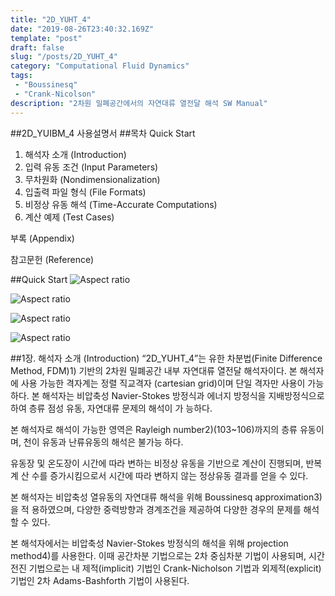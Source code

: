 ```yaml
---
title: "2D_YUHT_4"
date: "2019-08-26T23:40:32.169Z"
template: "post"
draft: false
slug: "/posts/2D_YUHT_4"
category: "Computational Fluid Dynamics"
tags: 
 - "Boussinesq"
 - "Crank-Nicolson"
description: "2차원 밀폐공간에서의 자연대류 열전달 해석 SW Manual"
---
```

##2D_YUIBM_4 사용설명서
##목차
Quick Start

1. 해석자 소개 (Introduction)
2. 입력 유동 조건 (Input Parameters)
3. 무차원화 (Nondimensionalization)
4. 입출력 파일 형식 (File Formats)
5. 비정상 유동 해석 (Time-Accurate Computations)
6. 계산 예제 (Test Cases)

부록 (Appendix)

참고문헌 (Reference)

##Quick Start
![Aspect ratio](/media/POST/000063/0.jpg)

![Aspect ratio](/media/POST/000063/1.jpg)

![Aspect ratio](/media/POST/000063/2.jpg)

![Aspect ratio](/media/POST/000063/3.jpg)

##1장. 해석자 소개 (Introduction)
“2D_YUHT_4”는 유한 차분법(Finite Difference Method, FDM)1) 기반의 2차원 밀폐공간 내부 자연대류 열전달 해석자이다. 본 해석자에 사용 가능한 격자계는 정렬 직교격자 (cartesian grid)이며 단일 격자만 사용이 가능하다. 본 해석자는 비압축성 Navier-Stokes 방정식과 에너지 방정식을 지배방정식으로 하여 층류 점성 유동, 자연대류 문제의 해석이 가 능하다.

본 해석자로 해석이 가능한 영역은 Rayleigh number2)(103~106)까지의 층류 유동이며, 천이 유동과 난류유동의 해석은 불가능 하다.

유동장 및 온도장이 시간에 따라 변하는 비정상 유동을 기반으로 계산이 진행되며, 반복계 산 수를 증가시킴으로서 시간에 따라 변하지 않는 정상유동 결과를 얻을 수 있다.

본 해석자는 비압축성 열유동의 자연대류 해석을 위해 Boussinesq approximation3)을 적 용하였으며, 다양한 중력방향과 경계조건을 제공하여 다양한 경우의 문제를 해석 할 수 있다.

본 해석자에서는 비압축성 Navier-Stokes 방정식의 해석을 위해 projection method4)를 사용한다. 이때 공간차분 기법으로는 2차 중심차분 기법이 사용되며, 시간전진 기법으로는 내 제적(implicit) 기법인 Crank-Nicholson 기법과 외제적(explicit) 기법인 2차 Adams-Bashforth 기법이 사용된다.